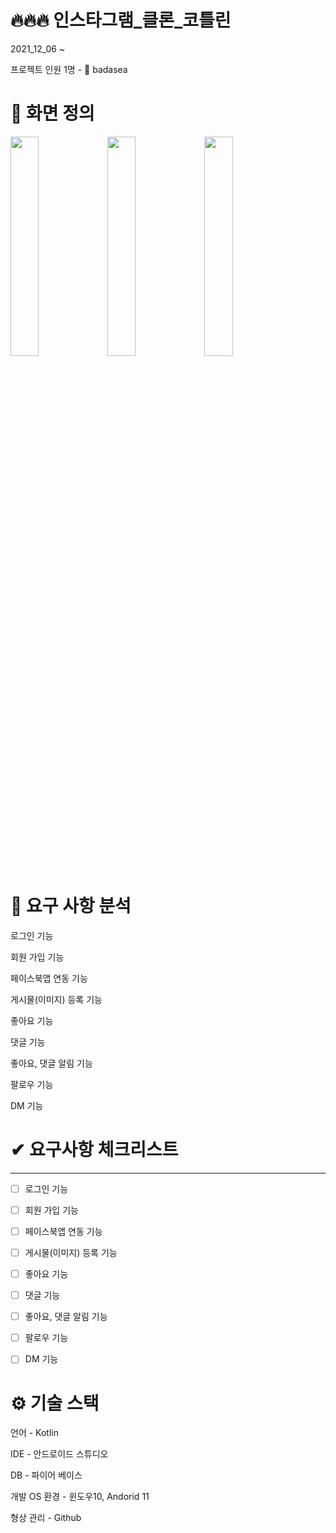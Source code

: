 # 🔥🔥🔥 인스타그램_클론_코틀린

2021_12_06 ~ 

프로젝트 인원 1명 - 👨 badasea

# 📌 화면 정의



<img src="https://user-images.githubusercontent.com/57929751/145186480-49229bde-4959-4a13-a495-bafbebc4d109.png" width="30%" height="30%" >
<img src="https://user-images.githubusercontent.com/57929751/145274662-c938d7e5-e33b-49db-a27f-f16aa465ba8f.png" width="30%" height="30%" >
<img src="https://user-images.githubusercontent.com/57929751/145275094-59540f31-8647-4b17-a927-eeda587d42d4.png" width="30%" height="30%" >


# 📌 요구 사항 분석

로그인 기능

회원 가입 기능

페이스북앱 연동 기능

게시물(이미지) 등록 기능

좋아요 기능

댓글 기능

좋아요, 댓글 알림 기능

팔로우 기능

DM 기능

# ✔ 요구사항 체크리스트

---

- [ ]  로그인 기능
- [ ]  회원 가입 기능
- [ ]  페이스북앱 연동 기능
- [ ]  게시물(이미지) 등록 기능
- [ ]  좋아요 기능
- [ ]  댓글 기능
- [ ]  좋아요, 댓글 알림 기능
- [ ]  팔로우 기능
- [ ]  DM 기능




# ⚙ 기술 스택 

언어 - Kotlin

IDE - 안드로이드 스튜디오

DB - 파이어 베이스

개발 OS 환경 - 윈도우10, Andorid 11

형상 관리 - Github
